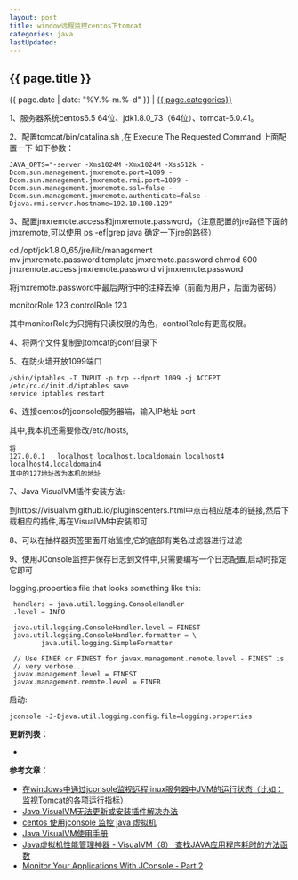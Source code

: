 ```yaml
---
layout: post
title: window远程监控centos下tomcat
categories: java
lastUpdated:
---
```


## {{ page.title }}

{{ page.date | date: "%Y.%-m.%-d" }} | <a href="/archive#{{ page.categories }}">{{ page.categories}}</a>

1、服务器系统centos6.5 64位、jdk1.8.0_73（64位）、tomcat-6.0.41。

2、配置tomcat/bin/catalina.sh ,在 Execute The Requested Command 上面配置一下 如下参数：

```
JAVA_OPTS="-server -Xms1024M -Xmx1024M -Xss512k -Dcom.sun.management.jmxremote.port=1099 -Dcom.sun.management.jmxremote.rmi.port=1099 -Dcom.sun.management.jmxremote.ssl=false -Dcom.sun.management.jmxremote.authenticate=false -Djava.rmi.server.hostname=192.10.100.129"
```

3、配置jmxremote.access和jmxremote.password，（注意配置的jre路径下面的jmxremote,可以使用 ps -ef|grep java 确定一下jre的路径）

cd /opt/jdk1.8.0_65/jre/lib/management  
mv jmxremote.password.template jmxremote.password
chmod 600 jmxremote.access jmxremote.password
vi jmxremote.password

将jmxremote.password中最后两行中的注释去掉（前面为用户，后面为密码）

monitorRole 123 
controlRole 123

其中monitorRole为只拥有只读权限的角色，controlRole有更高权限。

4、将两个文件复制到tomcat的conf目录下

5、在防火墙开放1099端口

```
/sbin/iptables -I INPUT -p tcp --dport 1099 -j ACCEPT
/etc/rc.d/init.d/iptables save
service iptables restart
```

6、连接centos的jconsole服务器端，输入IP地址 port

其中,我本机还需要修改/etc/hosts,

```
将
127.0.0.1   localhost localhost.localdomain localhost4 localhost4.localdomain4
其中的127地址改为本机的地址
```

7、Java VisualVM插件安装方法:

到https://visualvm.github.io/pluginscenters.html中点击相应版本的链接,然后下载相应的插件,再在VisualVM中安装即可


8、可以在抽样器页签里面开始监控,它的底部有类名过滤器进行过滤

9、使用JConsole监控并保存日志到文件中,只需要编写一个日志配置,启动时指定它即可

logging.properties file that looks something like this:

```
 handlers = java.util.logging.ConsoleHandler
 .level = INFO

 java.util.logging.ConsoleHandler.level = FINEST
 java.util.logging.ConsoleHandler.formatter = \
 		java.util.logging.SimpleFormatter

 // Use FINER or FINEST for javax.management.remote.level - FINEST is
 // very verbose...
 javax.management.level = FINEST
 javax.management.remote.level = FINER
```

启动:

```
jconsole -J-Djava.util.logging.config.file=logging.properties
```


**更新列表：**

*



**参考文章：**

* [在windows中通过jconsole监视远程linux服务器中JVM的运行状态（比如：监视Tomcat的各项运行指标）][1]
* [Java VisualVM无法更新或安装插件解决办法][2]
* [centos 使用jconsole 监控 java 虚拟机][3]
* [Java VisualVM使用手册][4]
* [Java虚拟机性能管理神器 - VisualVM（8） 查找JAVA应用程序耗时的方法函数][5]
* [Monitor Your Applications With JConsole - Part 2][6]


[1]: http://blog.csdn.net/clementad/article/details/51253110
[2]: http://blog.csdn.net/qq_36144703/article/details/76560324
[3]: http://blog.csdn.net/cj2580/article/details/72723887
[4]: http://blog.csdn.net/wzyzzu/article/details/50380511
[5]: http://blog.csdn.net/chwshuang/article/details/44203471
[6]: http://blog.csdn.net/holymonkey/article/details/6625756